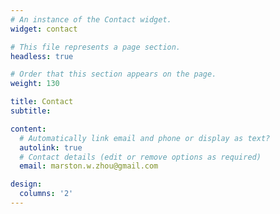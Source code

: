 ```yaml
---
# An instance of the Contact widget.
widget: contact

# This file represents a page section.
headless: true

# Order that this section appears on the page.
weight: 130

title: Contact
subtitle:

content:
  # Automatically link email and phone or display as text?
  autolink: true
  # Contact details (edit or remove options as required)
  email: marston.w.zhou@gmail.com

design:
  columns: '2'
---
```

